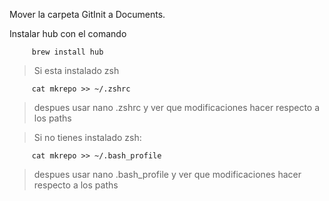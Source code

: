 Mover la carpeta GitInit a Documents.

Instalar hub con el comando
~~~
     brew install hub
~~~

> Si esta instalado zsh
~~~
     cat mkrepo >> ~/.zshrc
~~~
>despues usar nano .zshrc y ver que modificaciones hacer respecto a los paths


>Si no tienes instalado zsh:
~~~
     cat mkrepo >> ~/.bash_profile
~~~
>despues usar nano .bash_profile y ver que modificaciones hacer respecto a los paths
